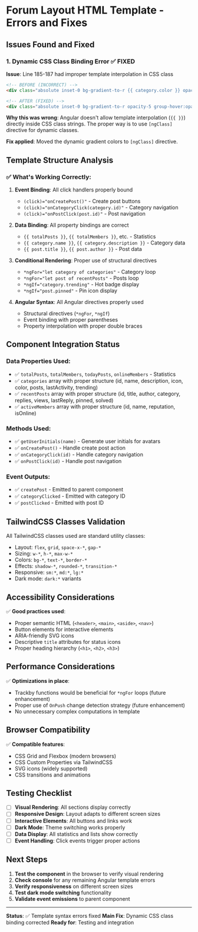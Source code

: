 # Forum Layout HTML Template - Errors and Fixes

## Issues Found and Fixed

### 1. Dynamic CSS Class Binding Error ✅ FIXED
**Issue**: Line 185-187 had improper template interpolation in CSS class
```html
<!-- BEFORE (INCORRECT) -->
<div class="absolute inset-0 bg-gradient-to-r {{ category.color }} opacity-5 group-hover:opacity-10 transition-opacity duration-300"></div>

<!-- AFTER (FIXED) -->
<div class="absolute inset-0 bg-gradient-to-r opacity-5 group-hover:opacity-10 transition-opacity duration-300" [ngClass]="category.color"></div>
```

**Why this was wrong**: Angular doesn't allow template interpolation (`{{ }}`) directly inside CSS class strings. The proper way is to use `[ngClass]` directive for dynamic classes.

**Fix applied**: Moved the dynamic gradient colors to `[ngClass]` directive.

## Template Structure Analysis

### ✅ What's Working Correctly:

1. **Event Binding**: All click handlers properly bound
   - `(click)="onCreatePost()"` - Create post buttons
   - `(click)="onCategoryClick(category.id)"` - Category navigation
   - `(click)="onPostClick(post.id)"` - Post navigation

2. **Data Binding**: All property bindings are correct
   - `{{ totalPosts }}`, `{{ totalMembers }}`, etc. - Statistics
   - `{{ category.name }}`, `{{ category.description }}` - Category data
   - `{{ post.title }}`, `{{ post.author }}` - Post data

3. **Conditional Rendering**: Proper use of structural directives
   - `*ngFor="let category of categories"` - Category loop
   - `*ngFor="let post of recentPosts"` - Posts loop
   - `*ngIf="category.trending"` - Hot badge display
   - `*ngIf="post.pinned"` - Pin icon display

4. **Angular Syntax**: All Angular directives properly used
   - Structural directives (`*ngFor`, `*ngIf`)
   - Event binding with proper parentheses
   - Property interpolation with proper double braces

## Component Integration Status

### Data Properties Used:
- ✅ `totalPosts`, `totalMembers`, `todayPosts`, `onlineMembers` - Statistics
- ✅ `categories` array with proper structure (id, name, description, icon, color, posts, lastActivity, trending)
- ✅ `recentPosts` array with proper structure (id, title, author, category, replies, views, lastReply, pinned, solved)
- ✅ `activeMembers` array with proper structure (id, name, reputation, isOnline)

### Methods Used:
- ✅ `getUserInitials(name)` - Generate user initials for avatars
- ✅ `onCreatePost()` - Handle create post action
- ✅ `onCategoryClick(id)` - Handle category navigation
- ✅ `onPostClick(id)` - Handle post navigation

### Event Outputs:
- ✅ `createPost` - Emitted to parent component
- ✅ `categoryClicked` - Emitted with category ID
- ✅ `postClicked` - Emitted with post ID

## TailwindCSS Classes Validation

All TailwindCSS classes used are standard utility classes:
- Layout: `flex`, `grid`, `space-x-*`, `gap-*`
- Sizing: `w-*`, `h-*`, `max-w-*`
- Colors: `bg-*`, `text-*`, `border-*`
- Effects: `shadow-*`, `rounded-*`, `transition-*`
- Responsive: `sm:*`, `md:*`, `lg:*`
- Dark mode: `dark:*` variants

## Accessibility Considerations

✅ **Good practices used**:
- Proper semantic HTML (`<header>`, `<main>`, `<aside>`, `<nav>`)
- Button elements for interactive elements
- ARIA-friendly SVG icons
- Descriptive `title` attributes for status icons
- Proper heading hierarchy (`<h1>`, `<h2>`, `<h3>`)

## Performance Considerations

✅ **Optimizations in place**:
- Trackby functions would be beneficial for `*ngFor` loops (future enhancement)
- Proper use of `OnPush` change detection strategy (future enhancement)
- No unnecessary complex computations in template

## Browser Compatibility

✅ **Compatible features**:
- CSS Grid and Flexbox (modern browsers)
- CSS Custom Properties via TailwindCSS
- SVG icons (widely supported)
- CSS transitions and animations

## Testing Checklist

- [ ] **Visual Rendering**: All sections display correctly
- [ ] **Responsive Design**: Layout adapts to different screen sizes
- [ ] **Interactive Elements**: All buttons and links work
- [ ] **Dark Mode**: Theme switching works properly
- [ ] **Data Display**: All statistics and lists show correctly
- [ ] **Event Handling**: Click events trigger proper actions

## Next Steps

1. **Test the component** in the browser to verify visual rendering
2. **Check console** for any remaining Angular template errors
3. **Verify responsiveness** on different screen sizes
4. **Test dark mode switching** functionality
5. **Validate event emissions** to parent component

---

**Status**: ✅ Template syntax errors fixed
**Main Fix**: Dynamic CSS class binding corrected
**Ready for**: Testing and integration
